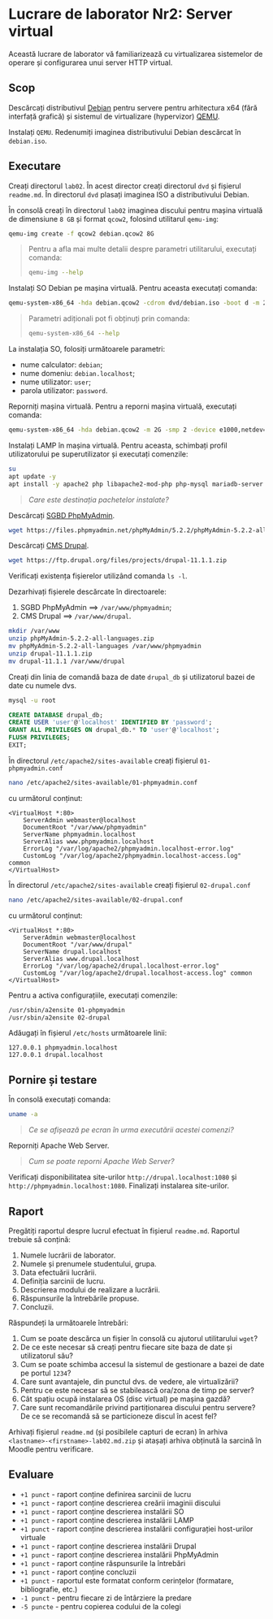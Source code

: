 # Lucrare de laborator Nr2: Server virtual

Această lucrare de laborator vă familiarizează cu virtualizarea sistemelor de operare și configurarea unui server HTTP virtual.

## Scop

Descărcați distributivul [Debian](https://www.debian.org/distrib/) pentru servere pentru arhitectura x64 (fără interfață grafică) și sistemul de virtualizare (hypervizor) [QEMU](https://www.qemu.org/download/).

Instalați `QEMU`. Redenumiți imaginea distributivului Debian descărcat în `debian.iso`.

## Executare

Creați directorul `lab02`. În acest director creați directorul `dvd` și fișierul `readme.md`. În directorul `dvd` plasați imaginea ISO a distributivului Debian.

În consolă creați în directorul `lab02` imaginea discului pentru mașina virtuală de dimensiune `8 GB` și format `qcow2`, folosind utilitarul `qemu-img`:

```bash
qemu-img create -f qcow2 debian.qcow2 8G
```

> Pentru a afla mai multe detalii despre parametri utilitarului, executați comanda:
>
> ```bash
> qemu-img --help
> ```

Instalați SO Debian pe mașina virtuală. Pentru aceasta executați comanda:

```bash
qemu-system-x86_64 -hda debian.qcow2 -cdrom dvd/debian.iso -boot d -m 2G
```

> Parametri adiționali pot fi obținuți prin comanda:
>
> ```bash
> qemu-system-x86_64 --help
> ```

La instalația SO, folosiți următoarele parametri:

- nume calculator: `debian`;
- nume domeniu: `debian.localhost`;
- nume utilizator: `user`;
- parola utilizator: `password`.

Reporniți mașina virtuală. Pentru a reporni mașina virtuală, executați comanda:

```bash
qemu-system-x86_64 -hda debian.qcow2 -m 2G -smp 2 -device e1000,netdev=net0 -netdev user,id=net0,hostfwd=tcp::1080-:80,hostfwd=tcp::1022-:22
```

Instalați LAMP în mașina virtuală. Pentru aceasta, schimbați profil utilizatorului pe superutilizator și executați comenzile:

```bash
su
apt update -y
apt install -y apache2 php libapache2-mod-php php-mysql mariadb-server mariadb-client unzip
```

> _Care este destinația pachetelor instalate?_

Descărcați [SGBD PhpMyAdmin](https://phpmyadmin.net/).

```bash
wget https://files.phpmyadmin.net/phpMyAdmin/5.2.2/phpMyAdmin-5.2.2-all-languages.zip
```

Descărcați [CMS Drupal](https://www.drupal.org/).

```bash
wget https://ftp.drupal.org/files/projects/drupal-11.1.1.zip
```

Verificați existența fișierelor utilizând comanda `ls -l`.

Dezarhivați fișierele descărcate în directoarele:

1. SGBD PhpMyAdmin ==> `/var/www/phpmyadmin`;
2. CMS Drupal ==> `/var/www/drupal`.

```bash
mkdir /var/www
unzip phpMyAdmin-5.2.2-all-languages.zip
mv phpMyAdmin-5.2.2-all-languages /var/www/phpmyadmin
unzip drupal-11.1.1.zip
mv drupal-11.1.1 /var/www/drupal
```

Creați din linia de comandă baza de date `drupal_db` și utilizatorul bazei de date cu numele dvs.

```bash
mysql -u root
```

```sql
CREATE DATABASE drupal_db;
CREATE USER 'user'@'localhost' IDENTIFIED BY 'password';
GRANT ALL PRIVILEGES ON drupal_db.* TO 'user'@'localhost';
FLUSH PRIVILEGES;
EXIT;
```

În directorul `/etc/apache2/sites-available` creați fișierul `01-phpmyadmin.conf`

```bash
nano /etc/apache2/sites-available/01-phpmyadmin.conf
```

cu următorul conținut:

```text
<VirtualHost *:80>
    ServerAdmin webmaster@localhost
    DocumentRoot "/var/www/phpmyadmin"
    ServerName phpmyadmin.localhost
    ServerAlias www.phpmyadmin.localhost
    ErrorLog "/var/log/apache2/phpmyadmin.localhost-error.log"
    CustomLog "/var/log/apache2/phpmyadmin.localhost-access.log" common
</VirtualHost>
```

În directorul `/etc/apache2/sites-available` creați fișierul `02-drupal.conf`

```bash
nano /etc/apache2/sites-available/02-drupal.conf
```

cu următorul conținut:

```text
<VirtualHost *:80>
    ServerAdmin webmaster@localhost
    DocumentRoot "/var/www/drupal"
    ServerName drupal.localhost
    ServerAlias www.drupal.localhost
    ErrorLog "/var/log/apache2/drupal.localhost-error.log"
    CustomLog "/var/log/apache2/drupal.localhost-access.log" common
</VirtualHost>
```

Pentru a activa configurațiile, executați comenzile:

```bash
/usr/sbin/a2ensite 01-phpmyadmin
/usr/sbin/a2ensite 02-drupal
```

Adăugați în fișierul `/etc/hosts` următoarele linii:

```text
127.0.0.1 phpmyadmin.localhost
127.0.0.1 drupal.localhost
```

## Pornire și testare

În consolă executați comanda:

```bash
uname -a
```

> _Ce se afișează pe ecran în urma executării acestei comenzi?_

Reporniți Apache Web Server.

> _Cum se poate reporni Apache Web Server?_

Verificați disponibilitatea site-urilor `http://drupal.localhost:1080` și `http://phpmyadmin.localhost:1080`. Finalizați instalarea site-urilor.

## Raport

Pregătiți raportul despre lucrul efectuat în fișierul `readme.md`. Raportul trebuie să conțină:

1. Numele lucrării de laborator.
2. Numele și prenumele studentului, grupa.
3. Data efectuării lucrării.
4. Definiția sarcinii de lucru.
5. Descrierea modului de realizare a lucrării.
6. Răspunsurile la întrebările propuse.
7. Concluzii.

Răspundeți la următoarele întrebări:

1. Cum se poate descărca un fișier în consolă cu ajutorul utilitarului `wget`?
2. De ce este necesar să creați pentru fiecare site baza de date și utilizatorul său?
3. Cum se poate schimba accesul la sistemul de gestionare a bazei de date pe portul `1234`?
4. Care sunt avantajele, din punctul dvs. de vedere, ale virtualizării?
5. Pentru ce este necesar să se stabilească ora/zona de timp pe server?
6. Cât spațiu ocupă instalarea OS (disc virtual) pe mașina gazdă?
7. Care sunt recomandările privind partiționarea discului pentru servere? De ce se recomandă să se particioneze discul în acest fel?

Arhivați fișierul `readme.md` (și posibilele capturi de ecran) în arhiva `<lastname>-<firstname>-lab02.md.zip` și atașați arhiva obținută la sarcină în Moodle pentru verificare.

## Evaluare

- `+1 punct` - raport conține definirea sarcinii de lucru
- `+1 punct` - raport conține descrierea creării imaginii discului
- `+1 punct` - raport conține descrierea instalării SO
- `+1 punct` - raport conține descrierea instalării LAMP
- `+1 punct` - raport conține descrierea instalării configurației host-urilor virtuale
- `+1 punct` - raport conține descrierea instalării Drupal
- `+1 punct` - raport conține descrierea instalării PhpMyAdmin
- `+1 punct` - raport conține răspunsurile la întrebări
- `+1 punct` - raport conține concluzii
- `+1 punct` - raportul este formatat conform cerințelor (formatare, bibliografie, etc.)
- `-1 punct` - pentru fiecare zi de întârziere la predare
- `-5 puncte` - pentru copierea codului de la colegi
